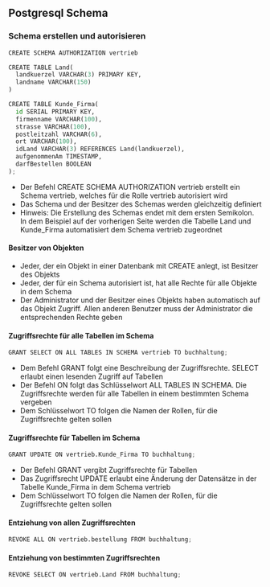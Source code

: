 ## Postgresql Schema

### Schema erstellen und autorisieren

```python
CREATE SCHEMA AUTHORIZATION vertrieb

CREATE TABLE Land(
  landkuerzel VARCHAR(3) PRIMARY KEY,
  landname VARCHAR(150)
)

CREATE TABLE Kunde_Firma(
  id SERIAL PRIMARY KEY,
  firmenname VARCHAR(100),
  strasse VARCHAR(100),
  postleitzahl VARCHAR(6),
  ort VARCHAR(100),
  idLand VARCHAR(3) REFERENCES Land(landkuerzel),
  aufgenommenAm TIMESTAMP,
  darfBestellen BOOLEAN
);
```

- Der Befehl CREATE SCHEMA AUTHORIZATION vertrieb erstellt ein Schema vertrieb, welches für die Rolle vertrieb autorisiert wird
- Das Schema und der Besitzer des Schemas werden gleichzeitig definiert
- Hinweis: Die Erstellung des Schemas endet mit dem ersten Semikolon. In dem Beispiel auf der vorherigen Seite werden die Tabelle Land und Kunde_Firma automatisiert dem Schema vertrieb zugeordnet

#### Besitzer von Objekten

- Jeder, der ein Objekt in einer Datenbank mit CREATE anlegt, ist Besitzer des Objekts
- Jeder, der für ein Schema autorisiert ist, hat alle Rechte für alle Objekte in dem Schema
- Der Administrator und der Besitzer eines Objekts haben automatisch auf das Objekt Zugriff. Allen anderen Benutzer muss der Administrator die entsprechenden Rechte geben

#### Zugriffsrechte für alle Tabellen im Schema

```python
GRANT SELECT ON ALL TABLES IN SCHEMA vertrieb TO buchhaltung;
```
- Dem Befehl GRANT folgt eine Beschreibung der Zugriffsrechte. SELECT erlaubt einen lesenden Zugriff auf Tabellen
- Der Befehl ON folgt das Schlüsselwort ALL TABLES IN SCHEMA. Die Zugriffsrechte werden für alle Tabellen in einem bestimmten Schema vergeben
- Dem Schlüsselwort TO folgen die Namen der Rollen, für die Zugriffsrechte gelten sollen

#### Zugriffsrechte für Tabellen im Schema

```python
GRANT UPDATE ON vertrieb.Kunde_Firma TO buchhaltung;
```
- Der Befehl GRANT vergibt Zugriffsrechte für Tabellen
- Das Zugriffsrecht UPDATE erlaubt eine Änderung der Datensätze in der Tabelle Kunde_Firma in dem Schema vertrieb
- Dem Schlüsselwort TO folgen die Namen der Rollen, für die Zugriffsrechte gelten sollen

#### Entziehung von allen Zugriffsrechten

```python
REVOKE ALL ON vertrieb.bestellung FROM buchhaltung;
```

#### Entziehung von bestimmten Zugriffsrechten

```python
REVOKE SELECT ON vertrieb.Land FROM buchhaltung;
```
